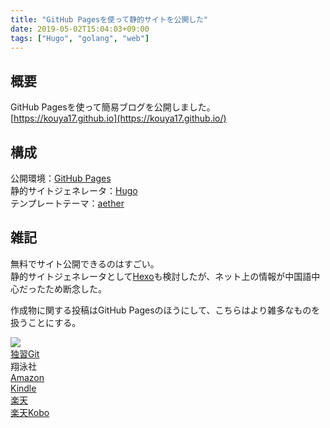 ```yaml
---
title: "GitHub Pagesを使って静的サイトを公開した"
date: 2019-05-02T15:04:03+09:00
tags: ["Hugo", "golang", "web"]
---
```


## 概要
GitHub Pagesを使って簡易ブログを公開しました。  
[https://kouya17.github.io](https://kouya17.github.io/)

## 構成
公開環境：[GitHub Pages](https://pages.github.com/)  
静的サイトジェネレータ：[Hugo](https://gohugo.io)  
テンプレートテーマ：[aether](https://themes.gohugo.io/aether/)

## 雑記
無料でサイト公開できるのはすごい。  
静的サイトジェネレータとして[Hexo](https://hexo.io)も検討したが、ネット上の情報が中国語中心だったため断念した。

作成物に関する投稿はGitHub Pagesのほうにして、こちらはより雑多なものを扱うことにする。

<div class="kattene">
    <div class="kattene__imgpart"><a target="_blank" rel="noopener" href="https://www.amazon.co.jp/gp/product/B01C2TRNUG/ref=as_li_tl?ie=UTF8&camp=247&creative=1211&creativeASIN=B01C2TRNUG&linkCode=as2&tag=kouya17-22&linkId=de329d14022bd32b0fd9937e1e0f4d3b"><img src="https://ws-fe.amazon-adsystem.com/widgets/q?_encoding=UTF8&MarketPlace=JP&ASIN=B01C2TRNUG&ServiceVersion=20070822&ID=AsinImage&WS=1&Format=_SL160_&tag=kouya17-22"></a></div>
    <div class="kattene__infopart">
      <div class="kattene__title"><a target="_blank" rel="noopener" href="https://www.amazon.co.jp/gp/product/B01C2TRNUG/ref=as_li_tl?ie=UTF8&camp=247&creative=1211&creativeASIN=B01C2TRNUG&linkCode=as2&tag=kouya17-22&linkId=de329d14022bd32b0fd9937e1e0f4d3b">独習Git</a></div>
      <div class="kattene__description">翔泳社</div>
      <div class="kattene__btns __four">
        <div><a class="kattene__btn __orange" target="_blank" rel="noopener" href="https://www.amazon.co.jp/gp/product/4798144614/ref=as_li_tl?ie=UTF8&camp=247&creative=1211&creativeASIN=4798144614&linkCode=as2&tag=kouya17-22&linkId=4813545c3bf5006ae9cefccb6db915a2">Amazon</a></div>
        <div><a class="kattene__btn __blue" target="_blank" rel="noopener" href="https://www.amazon.co.jp/gp/product/B01C2TRNUG/ref=as_li_tl?ie=UTF8&camp=247&creative=1211&creativeASIN=B01C2TRNUG&linkCode=as2&tag=kouya17-22&linkId=de329d14022bd32b0fd9937e1e0f4d3b">Kindle</a></div>
        <div><a class="kattene__btn __red" target="_blank" rel="noopener" href="https://hb.afl.rakuten.co.jp/ichiba/1585b2d3.e3af76f2.1585b2d4.494d3f80/?pc=https%3A%2F%2Fitem.rakuten.co.jp%2Fbook%2F13592765%2F&link_type=hybrid_url&ut=eyJwYWdlIjoiaXRlbSIsInR5cGUiOiJoeWJyaWRfdXJsIiwic2l6ZSI6IjI0MHgyNDAiLCJuYW0iOjEsIm5hbXAiOiJyaWdodCIsImNvbSI6MSwiY29tcCI6ImxlZnQiLCJwcmljZSI6MSwiYm9yIjoxLCJjb2wiOjAsImJidG4iOjEsInByb2QiOjB9">楽天</a></div>
        <div><a class="kattene__btn __green" target="_blank" rel="noopener" href="https://hb.afl.rakuten.co.jp/ichiba/1592b466.7f5ea7c8.1592b467.70471b78/?pc=https%3A%2F%2Fitem.rakuten.co.jp%2Frakutenkobo-ebooks%2Fc3efe46bd1663f77add5a728a1afbae6%2F&link_type=hybrid_url&ut=eyJwYWdlIjoiaXRlbSIsInR5cGUiOiJoeWJyaWRfdXJsIiwic2l6ZSI6IjI0MHgyNDAiLCJuYW0iOjEsIm5hbXAiOiJyaWdodCIsImNvbSI6MSwiY29tcCI6ImxlZnQiLCJwcmljZSI6MSwiYm9yIjoxLCJjb2wiOjAsImJidG4iOjEsInByb2QiOjB9">楽天Kobo</a></div>
      </div>
    </div>
</div>